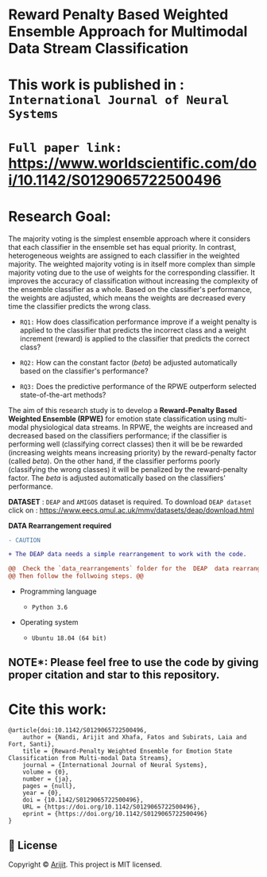 # Reward Penalty Based Weighted Ensemble Approach for Multimodal Data Stream Classification

# This work is published in : `International Journal of Neural Systems`
# `Full paper link:` https://www.worldscientific.com/doi/10.1142/S0129065722500496

# Research Goal:

The majority voting is the simplest ensemble approach where it considers that each classifier in the ensemble set has equal priority. In contrast, heterogeneous weights are assigned to each classifier in the weighted majority. The weighted majority voting is in itself more complex than simple majority voting due to the use of weights for the corresponding classifier. It improves the accuracy of classification without increasing the complexity of the ensemble classifier as a whole. Based on the classifier's performance, the weights are adjusted, which means the weights are decreased every time the classifier predicts the wrong class. 

- `RQ1:` How does classification performance improve if a weight penalty is applied to the classifier that predicts the incorrect class and a weight increment (reward) is applied to the classifier that predicts the correct class?

- `RQ2:` How can the constant factor (_beta_) be adjusted automatically based on the classifier's performance?

- `RQ3:` Does the predictive performance of the RPWE outperform selected state-of-the-art methods?

The aim of this research study is to develop a **Reward-Penalty Based Weighted Ensemble (RPWE)** for emotion state classification using multi-modal physiological data streams. In RPWE, the weights are increased and decreased based on the classifiers performance; if the classifier is performing well (classifying correct classes) then it will be be rewarded (increasing weights means increasing priority) by the reward-penalty factor (called _beta_). On the other hand, if the classifier performs poorly (classifying the wrong classes) it will be penalized  by the reward-penalty factor. The _beta_ is adjusted automatically based on the classifiers' performance.

**DATASET** : `DEAP` and `AMIGOS` dataset is required. To download `DEAP dataset` click on : https://www.eecs.qmul.ac.uk/mmv/datasets/deap/download.html




**DATA Rearrangement required**
```diff
- CAUTION

+ The DEAP data needs a simple rearrangement to work with the code. 

@@  Check the `data_rearrangements` folder for the  DEAP  data rearrangement from the .dat or .mat file from the DEAP dataset. @@
@@ Then follow the follwoing steps. @@

```

- Programming language
  - `Python 3.6`

- Operating system
  - `Ubuntu 18.04 (64 bit)` 


## NOTE*: Please feel free to use the code by giving proper citation and star to this repository.

# Cite this work: 
    @article{doi:10.1142/S0129065722500496,
		author = {Nandi, Arijit and Xhafa, Fatos and Subirats, Laia and Fort, Santi},
		title = {Reward-Penalty Weighted Ensemble for Emotion State Classification from Multi-modal Data Streams},
		journal = {International Journal of Neural Systems},
		volume = {0},
		number = {ja},
		pages = {null},
		year = {0},
		doi = {10.1142/S0129065722500496},
		URL = {https://doi.org/10.1142/S0129065722500496},
		eprint = {https://doi.org/10.1142/S0129065722500496}
	}



## 📝 License
Copyright © [Arijit](https://github.com/officialarijit).
This project is MIT licensed.
